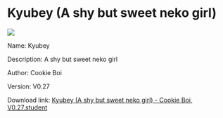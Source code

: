 # Kyubey (A shy but sweet neko girl)

<img src = "https://raw.githubusercontent.com/Arbiter1223/Koukou-Gurashi-Custom-Students/master/Students/Files/Kyubey%20(A%20shy%20but%20sweet%20neko%20girl).png">

Name: Kyubey

Description: A shy but sweet neko girl

Author: Cookie Boi

Version: V0.27

Download link: <a href="https://raw.githubusercontent.com/Arbiter1223/Koukou-Gurashi-Custom-Students/master/Students/Files/Kyubey%20(A%20shy%20but%20sweet%20neko%20girl)%20-%20Cookie%20Boi%2C%20V0.27.student">Kyubey (A shy but sweet neko girl) - Cookie Boi, V0.27.student</a>
